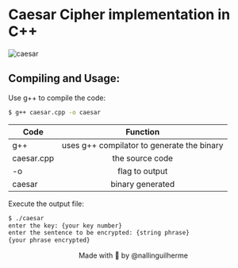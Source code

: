 # Caesar Cipher implementation in C++

![caesar](https://upload.wikimedia.org/wikipedia/commons/thumb/2/2b/Caesar3.svg/1920px-Caesar3.svg.png)

## Compiling and Usage: 

Use g++ to compile the code: 

```bash
$ g++ caesar.cpp -o caesar
```

| Code  |      Function     |  
|----------|:-------------:|
| g++ |  uses g++ compilator to generate the binary |
| caesar.cpp |    the source code   |
| -o | flag to output |
| caesar | binary generated |

Execute the output file:

```bash
$ ./caesar
enter the key: {your key number}
enter the sentence to be encrypted: {string phrase}
{your phrase encrypted}
```

<div align="center"> 
  Made with 💙 by @nallinguilherme
</div>


